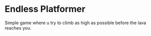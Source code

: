 # Endless Platformer

Simple game where u try to climb as high as possible before the lava reaches you.
